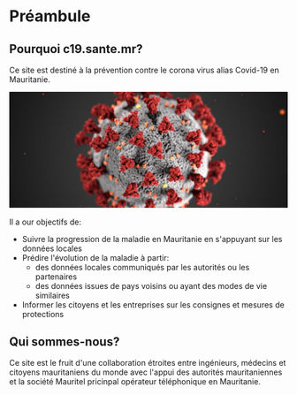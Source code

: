 # Préambule

## Pourquoi c19.sante.mr?

Ce site est destiné à la prévention contre le corona virus alias Covid-19 en Mauritanie.

![Credit: Boston University](.gitbook/assets/istock-1204033162-1500x624-1200x500.jpg)

Il a our objectifs  de:

* Suivre la progression de la maladie en Mauritanie en s'appuyant sur les données locales
* Prédire l'évolution de la maladie à partir:
  * des données locales communiqués par les autorités ou les partenaires
  * des données issues de pays voisins ou ayant des modes de vie similaires
*  Informer les citoyens et les entreprises sur les consignes et mesures de protections 

## Qui sommes-nous?

Ce site est le fruit d'une collaboration étroites entre ingénieurs, médecins et citoyens mauritaniens du monde avec l'appui des autorités mauritaniennes et la société Mauritel pricinpal opérateur téléphonique en Mauritanie.

